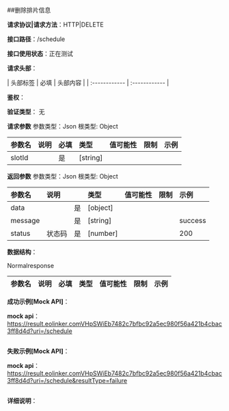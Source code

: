 ##删除排片信息

**请求协议|请求方法**：HTTP|DELETE

**接口路径**：/schedule

**接口使用状态**：正在测试

**请求头部**：

| 头部标签 | 必填  | 头部内容 | 
| :------------ | :------------ |

**鉴权**：

**验证类型**：
无

**请求参数**
参数类型：Json
根类型: Object

| 参数名 | 说明 | 必填 | 类型 | 值可能性 |  限制 | 示例 |
| :------------ | :------------ | :------------ | :------------ | :------------ | :------------ | :------------ |
|slotId||是|[string]|||

**返回参数**
参数类型：Json
根类型: Object

| 参数名  | 说明 |  | 类型 | 值可能性 | 限制 | 示例 |
| :------------ | :------------ | :------------ | :------------ | :------------ | :------------ | :------------ |
|data||是|[object]||||
|message||是|[string]|||success|
|status|状态码|是|[number]|||200|

**数据结构**：


Normalresponse

| 参数名  | 说明 | 必填 | 类型 | 值可能性 | 限制 |  示例 |
| :------------ | :------------ | :------------ | :------------ | :------------ | :------------ | :------------ |

**成功示例[Mock API]**：


**mock api**：https://result.eolinker.comVHpSWiEb7482c7bfbc92a5ec980f56a421b4cbac3ff8d4d?uri=/schedule
```

```

**失败示例[Mock API]**：


**mock api**：https://result.eolinker.comVHpSWiEb7482c7bfbc92a5ec980f56a421b4cbac3ff8d4d?uri=/schedule&resultType=failure
```

```

**详细说明**：


```
